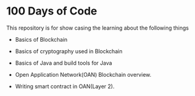 # 100 Days of Code



This repository is for show casing the learning about the following things

* Basics of Blockchain

* Basics of cryptography used in Blockchain

* Basics of Java and build tools for Java

* Open Application Network(OAN) Blockchain overview.

* Writing smart contract in OAN(Layer 2).

